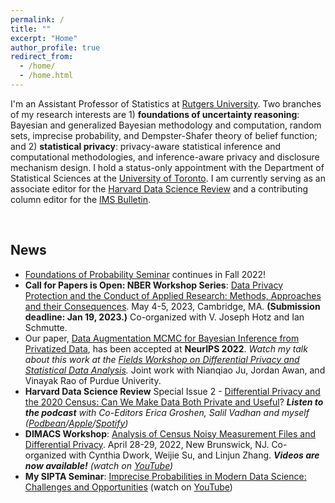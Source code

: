 ```yaml
---
permalink: /
title: ""
excerpt: "Home"
author_profile: true
redirect_from:
  - /home/
  - /home.html
---
```



I'm an Assistant Professor of Statistics at [Rutgers University](https://www.stat.rutgers.edu/people-pages/faculty/people/403-robin-gong). Two branches of my research interests are 1) **foundations of uncertainty reasoning**: Bayesian and generalized Bayesian methodology and computation, random sets, imprecise probability, and Dempster-Shafer theory of belief function; and 2) **statistical privacy**: privacy-aware statistical inference and computational methodologies, and inference-aware privacy and disclosure mechanism design. I hold a status-only appointment with the Department of Statistical Sciences at the [University of Toronto](https://www.statistics.utoronto.ca/people/directories/all-faculty/ruobin-gong). I am currently serving as an associate editor for the [Harvard Data Science Review](https://hdsr.mitpress.mit.edu) and a contributing column editor for the [IMS Bulletin](https://imstat.org/about-the-ims-bulletin/).


<br>

## News


* [Foundations of Probability Seminar](https://foundationsofprobabilityseminar.com) continues in Fall 2022!
* **Call for Papers is Open: NBER Workshop Series**: [Data Privacy Protection and the Conduct of Applied Research: Methods, Approaches and their Consequences](https://www.nber.org/data-privacy-protection-and-conduct-applied-research-methods-approaches-and-their-consequences). May 4-5, 2023, Cambridge, MA. **(Submission deadline: Jan 19, 2023.)** Co-organized with V. Joseph Hotz and Ian Schmutte. 
* Our paper, [Data Augmentation MCMC for Bayesian Inference from Privatized Data](https://ruobingong.github.io/publication/2022-06-01-DAMCMC), has been accepted at **NeurIPS 2022**. _Watch my talk about this work at the [Fields Workshop on Differential Privacy and Statistical Data Analysis](http://www.fields.utoronto.ca/talks/Data-Augmentation-MCMC-Bayesian-Inference-Privatized-Data)._ Joint work with Nianqiao Ju, Jordan Awan, and Vinayak Rao of Purdue Univerity. 
* **Harvard Data Science Review** Special Issue 2 - [Differential Privacy and the 2020 Census: Can We Make Data Both Private and Useful](https://hdsr.mitpress.mit.edu/specialissue2)?  _**Listen to the podcast** with Co-Editors Erica Groshen, Salil Vadhan and myself ([Podbean](https://hdsr.podbean.com/e/differential-privacy-for-the-2020-us-census-can-we-make-data-both-private-and-useful-part-1/)/[Apple](https://podcasts.apple.com/us/podcast/differential-privacy-for-the-2020-u-s-census-can-we/id1558728983?i=1000571597321)/[Spotify](https://open.spotify.com/episode/4A9ahGLv5r58LJX8Alxg19))_
* **DIMACS Workshop**: [Analysis of Census Noisy Measurement Files and Differential Privacy](http://dimacs.rutgers.edu/events/details?eID=2038). April 28-29, 2022, New Brunswick, NJ. Co-organized with Cynthia Dwork, Weijie Su, and Linjun Zhang. _**Videos are now available!** (watch on [YouTube](https://www.youtube.com/playlist?list=PLKVCRT3MRed733-w2Lo2yvCAkac9zdIVj))_
* **My SIPTA Seminar**: [Imprecise Probabilities in Modern Data Science: Challenges and Opportunities](https://sipta.org/events/sipta-seminars/) (watch on [YouTube](https://www.youtube.com/watch?v=rNVWyG-0XgA))


